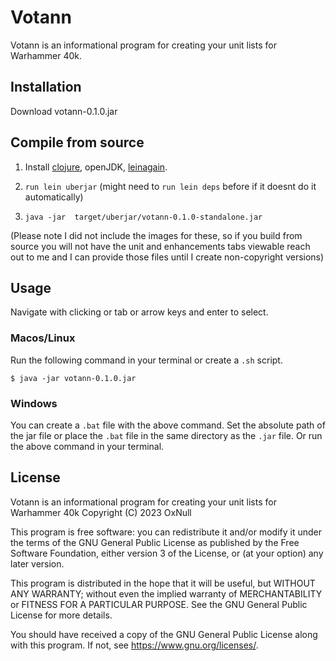 # Votann

Votann is an informational program for creating your unit lists for Warhammer 40k.

## Installation

Download votann-0.1.0.jar

## Compile from source

1. Install [clojure](https://clojure.org/guides/install_clojure), openJDK, [leinagain](https://leiningen.org).

2. `run lein uberjar` (might need to `run lein deps` before if it doesnt do it automatically)

3. `java -jar  target/uberjar/votann-0.1.0-standalone.jar`

(Please note I did not include the images for these, so if you build from source you will not have the unit and enhancements tabs viewable reach out to me and I can provide those files until I create non-copyright versions)

## Usage

Navigate with clicking or tab or arrow keys and enter to select.

### Macos/Linux

Run the following command in your terminal or create a `.sh` script.

`$ java -jar votann-0.1.0.jar`

### Windows

You can create a `.bat` file with the above command. Set the absolute path of the jar file or place the `.bat` file in the same directory as the `.jar` file. Or run the above command in your terminal.

## License

Votann is an informational program for creating your unit lists for Warhammer 40k
Copyright (C) 2023  OxNull

This program is free software: you can redistribute it and/or modify
it under the terms of the GNU General Public License as published by
the Free Software Foundation, either version 3 of the License, or
(at your option) any later version.

This program is distributed in the hope that it will be useful,
but WITHOUT ANY WARRANTY; without even the implied warranty of
MERCHANTABILITY or FITNESS FOR A PARTICULAR PURPOSE.  See the
GNU General Public License for more details.

You should have received a copy of the GNU General Public License
along with this program.  If not, see <https://www.gnu.org/licenses/>.
